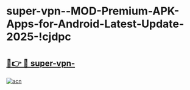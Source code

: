 # super-vpn--MOD-Premium-APK-Apps-for-Android-Latest-Update-2025-!cjdpc

# <h2><a href="https://zviptk.esa.edu.pl?title=super-vpn-&ref=cjdpc">🔗👉 🔴 super-vpn-</a></h2>

[![acn](https://github.com/user-attachments/assets/0f9c940e-d8b0-45ae-aac7-cd30a18b3e1c)](https://zviptk.esa.edu.pl?title=super-vpn-&ref=cjdpc)


